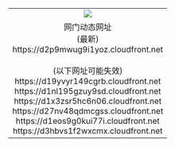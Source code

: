 ﻿<table>
  <tr></tr>
  <tr><td colspan=2 align=center><img src="https://d2p9mwug9i1yoz.cloudfront.net/Up/oGate.jpg" /></td></tr>
  <tr><td colspan=2 align=center>网门动态网址<br/>(最新)
<br>https://d2p9mwug9i1yoz.cloudfront.net
<br/><br/>(以下网址可能失效)
<br>https://d19yvyr149cgrb.cloudfront.net
<br>https://d1nl195gzuy9sd.cloudfront.net
<br>https://d1x3zsr5hc6n06.cloudfront.net
<br>https://d27nv48qdmcgss.cloudfront.net
<br>https://d1eos9g0kui77i.cloudfront.net
<br>https://d3hbvs1f2wxcmx.cloudfront.net
    </td>
  </tr>
</table>
